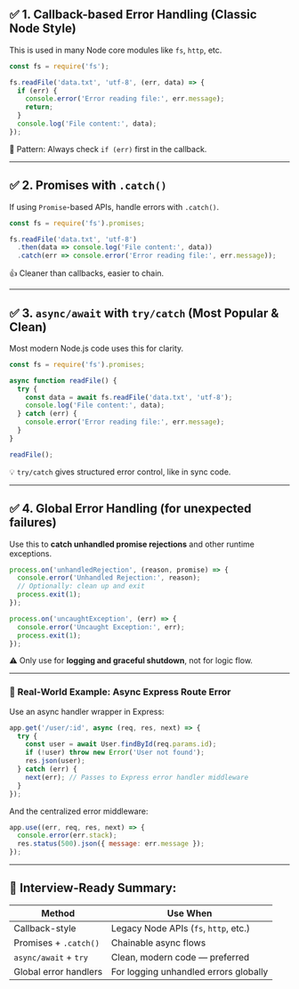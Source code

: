 ## ✅ 1. **Callback-based Error Handling (Classic Node Style)**

This is used in many Node core modules like `fs`, `http`, etc.

```js
const fs = require('fs');

fs.readFile('data.txt', 'utf-8', (err, data) => {
  if (err) {
    console.error('Error reading file:', err.message);
    return;
  }
  console.log('File content:', data);
});
```

🔁 Pattern:
Always check `if (err)` first in the callback.

---

## ✅ 2. **Promises with `.catch()`**

If using `Promise`-based APIs, handle errors with `.catch()`.

```js
const fs = require('fs').promises;

fs.readFile('data.txt', 'utf-8')
  .then(data => console.log('File content:', data))
  .catch(err => console.error('Error reading file:', err.message));
```

👍 Cleaner than callbacks, easier to chain.

---

## ✅ 3. **`async/await` with `try/catch` (Most Popular & Clean)**

Most modern Node.js code uses this for clarity.

```js
const fs = require('fs').promises;

async function readFile() {
  try {
    const data = await fs.readFile('data.txt', 'utf-8');
    console.log('File content:', data);
  } catch (err) {
    console.error('Error reading file:', err.message);
  }
}

readFile();
```

💡 `try/catch` gives structured error control, like in sync code.

---

## ✅ 4. **Global Error Handling (for unexpected failures)**

Use this to **catch unhandled promise rejections** and other runtime exceptions.

```js
process.on('unhandledRejection', (reason, promise) => {
  console.error('Unhandled Rejection:', reason);
  // Optionally: clean up and exit
  process.exit(1);
});

process.on('uncaughtException', (err) => {
  console.error('Uncaught Exception:', err);
  process.exit(1);
});
```

⚠️ Only use for **logging and graceful shutdown**, not for logic flow.

---

### 🚨 Real-World Example: Async Express Route Error

Use an async handler wrapper in Express:

```js
app.get('/user/:id', async (req, res, next) => {
  try {
    const user = await User.findById(req.params.id);
    if (!user) throw new Error('User not found');
    res.json(user);
  } catch (err) {
    next(err); // Passes to Express error handler middleware
  }
});
```

And the centralized error middleware:

```js
app.use((err, req, res, next) => {
  console.error(err.stack);
  res.status(500).json({ message: err.message });
});
```

---

## 🧠 Interview-Ready Summary:

| Method                | Use When                              |
| --------------------- | ------------------------------------- |
| Callback-style        | Legacy Node APIs (`fs`, `http`, etc.) |
| Promises + `.catch()` | Chainable async flows                 |
| `async/await` + `try` | Clean, modern code — preferred        |
| Global error handlers | For logging unhandled errors globally |
